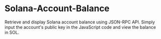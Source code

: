 # Solana-Account-Balance
Retrieve and display Solana account balance using JSON-RPC API. Simply input the account's public key in the JavaScript code and view the balance in SOL.
